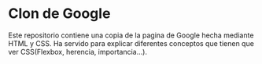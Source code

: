 # Clon de Google
Este repositorio contiene una copia de la pagina de Google hecha mediante HTML y CSS. Ha servido para explicar diferentes conceptos que tienen que ver CSS(Flexbox, herencia, importancia...).

